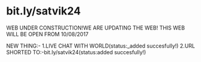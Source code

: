# bit.ly/satvik24
WEB UNDER CONSTRUCTION!WE ARE UPDATING THE WEB! THIS WEB WILL BE OPEN FROM 10/08/2017

NEW THING:-
1.LIVE CHAT WITH WORLD(status:_added succesfully!)
2.URL SHORTED TO:-bit.ly/satvik24(status:added succesfully!)
